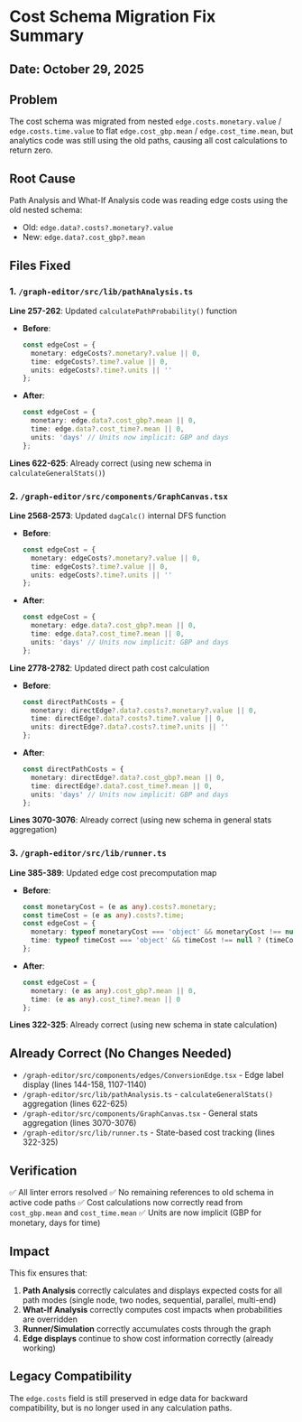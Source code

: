 # Cost Schema Migration Fix Summary

## Date: October 29, 2025

## Problem
The cost schema was migrated from nested `edge.costs.monetary.value` / `edge.costs.time.value` to flat `edge.cost_gbp.mean` / `edge.cost_time.mean`, but analytics code was still using the old paths, causing all cost calculations to return zero.

## Root Cause
Path Analysis and What-If Analysis code was reading edge costs using the old nested schema:
- Old: `edge.data?.costs?.monetary?.value`
- New: `edge.data?.cost_gbp?.mean`

## Files Fixed

### 1. `/graph-editor/src/lib/pathAnalysis.ts`
**Line 257-262**: Updated `calculatePathProbability()` function
- **Before**: 
  ```typescript
  const edgeCost = {
    monetary: edgeCosts?.monetary?.value || 0,
    time: edgeCosts?.time?.value || 0,
    units: edgeCosts?.time?.units || ''
  };
  ```
- **After**:
  ```typescript
  const edgeCost = {
    monetary: edge.data?.cost_gbp?.mean || 0,
    time: edge.data?.cost_time?.mean || 0,
    units: 'days' // Units now implicit: GBP and days
  };
  ```

**Lines 622-625**: Already correct (using new schema in `calculateGeneralStats()`)

### 2. `/graph-editor/src/components/GraphCanvas.tsx`
**Line 2568-2573**: Updated `dagCalc()` internal DFS function
- **Before**:
  ```typescript
  const edgeCost = {
    monetary: edgeCosts?.monetary?.value || 0,
    time: edgeCosts?.time?.value || 0,
    units: edgeCosts?.time?.units || ''
  };
  ```
- **After**:
  ```typescript
  const edgeCost = {
    monetary: edge.data?.cost_gbp?.mean || 0,
    time: edge.data?.cost_time?.mean || 0,
    units: 'days' // Units now implicit: GBP and days
  };
  ```

**Line 2778-2782**: Updated direct path cost calculation
- **Before**:
  ```typescript
  const directPathCosts = {
    monetary: directEdge?.data?.costs?.monetary?.value || 0,
    time: directEdge?.data?.costs?.time?.value || 0,
    units: directEdge?.data?.costs?.time?.units || ''
  };
  ```
- **After**:
  ```typescript
  const directPathCosts = {
    monetary: directEdge?.data?.cost_gbp?.mean || 0,
    time: directEdge?.data?.cost_time?.mean || 0,
    units: 'days' // Units now implicit: GBP and days
  };
  ```

**Lines 3070-3076**: Already correct (using new schema in general stats aggregation)

### 3. `/graph-editor/src/lib/runner.ts`
**Line 385-389**: Updated edge cost precomputation map
- **Before**:
  ```typescript
  const monetaryCost = (e as any).costs?.monetary;
  const timeCost = (e as any).costs?.time;
  const edgeCost = {
    monetary: typeof monetaryCost === 'object' && monetaryCost !== null ? (monetaryCost.value || 0) : (typeof monetaryCost === 'number' ? monetaryCost : 0),
    time: typeof timeCost === 'object' && timeCost !== null ? (timeCost.value || 0) : (typeof timeCost === 'number' ? timeCost : 0)
  };
  ```
- **After**:
  ```typescript
  const edgeCost = {
    monetary: (e as any).cost_gbp?.mean || 0,
    time: (e as any).cost_time?.mean || 0
  };
  ```

**Lines 322-325**: Already correct (using new schema in state calculation)

## Already Correct (No Changes Needed)
- `/graph-editor/src/components/edges/ConversionEdge.tsx` - Edge label display (lines 144-158, 1107-1140)
- `/graph-editor/src/lib/pathAnalysis.ts` - `calculateGeneralStats()` aggregation (lines 622-625)
- `/graph-editor/src/components/GraphCanvas.tsx` - General stats aggregation (lines 3070-3076)
- `/graph-editor/src/lib/runner.ts` - State-based cost tracking (lines 322-325)

## Verification
✅ All linter errors resolved
✅ No remaining references to old schema in active code paths
✅ Cost calculations now correctly read from `cost_gbp.mean` and `cost_time.mean`
✅ Units are now implicit (GBP for monetary, days for time)

## Impact
This fix ensures that:
1. **Path Analysis** correctly calculates and displays expected costs for all path modes (single node, two nodes, sequential, parallel, multi-end)
2. **What-If Analysis** correctly computes cost impacts when probabilities are overridden
3. **Runner/Simulation** correctly accumulates costs through the graph
4. **Edge displays** continue to show cost information correctly (already working)

## Legacy Compatibility
The `edge.costs` field is still preserved in edge data for backward compatibility, but is no longer used in any calculation paths.

